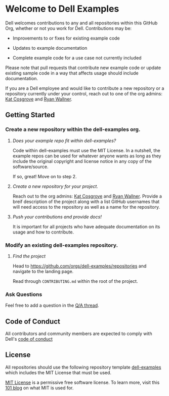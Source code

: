 # Welcome to Dell Examples

Dell welcomes contributions to any and all repositories within this GitHub Org, whether or not you work for Dell. Contributions may be:

* Improvements to or fixes for existing example code

* Updates to example documentation

* Complete example code for a use case not currently included

Please note that pull requests that contribute new example code or update existing sample code in a way that affects usage should include documentation.

If you are a Dell employee and would like to contribute a new repository or a repository currently under your control, reach out to one of the org admins: [Kat Cosgrove](https://github.com/katcosgrove) and [Ryan Wallner](https://github.com/wallnerryan).

## Getting Started

### **Create a new repository within the dell-examples org.**

1. _Does your example repo fit within dell-examples?_

    Code within dell-examples must use the MIT License. In a nutshell, the example repos can be used for whatever anyone wants as long as they include the original copyright and license notice in any copy of the software/source. 

    If so, great! Move on to step 2.

2. _Create a new repository for your project._

    Reach out to the org admins: [Kat Cosgrove](https://github.com/katcosgrove) and [Ryan Wallner](https://github.com/wallnerryan). Provide a breif description of the project along with a list GitHub usernames that will need access to the repository as well as a name for the repository.

3. _Push your contributions and provide docs!_

    It is important for all projects who have adequate documentation on its usage and how to contribute.

### **Modify an existing dell-examples repository.**

1. _Find the project_

    Head to https://github.com/orgs/dell-examples/repositories and navigate to the landing page.

    Read through `CONTRIBUTING.md` within the root of the project.

### **Ask Questions**

Feel free to add a question in the [Q/A thread](https://github.com/orgs/dell-examples/discussions/2).

## Code of Conduct

All contributors and community members are expected to comply with Dell's [code of conduct](https://github.com/dell-examples/dell-examples/blob/main/code-of-conduct.md)

## License

All repositories should use the following repository template [dell-examples](https://github.com/dell-examples/dell-examples) which includes the MIT License that must be used.

[MIT License](https://mit-license.org/) is a permissive free software license. To learn more, visit this [101 blog](https://fossa.com/blog/open-source-licenses-101-mit-license/) on what MIT is used for.
